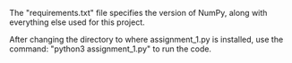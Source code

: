 The "requirements.txt" file specifies the version of NumPy, along with everything else used for this project.

After changing the directory to where assignment_1.py is installed, use the command: "python3 assignment_1.py" to run the code.
